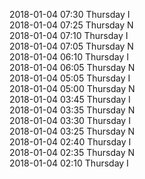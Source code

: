2018-01-04 07:30 Thursday  I  
2018-01-04 07:25 Thursday  N  
2018-01-04 07:10 Thursday  I  
2018-01-04 07:05 Thursday  N  
2018-01-04 06:10 Thursday  I  
2018-01-04 06:05 Thursday  N  
2018-01-04 05:05 Thursday  I  
2018-01-04 05:00 Thursday  N  
2018-01-04 03:45 Thursday  I  
2018-01-04 03:35 Thursday  N  
2018-01-04 03:30 Thursday  I  
2018-01-04 03:25 Thursday  N  
2018-01-04 02:40 Thursday  I  
2018-01-04 02:35 Thursday  N  
2018-01-04 02:10 Thursday  I  
